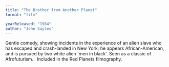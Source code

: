 ```yaml
---
title: "The Brother from Another Planet"
format: "film"

yearReleased: "1984"
author: "John Sayles"
---
```

Gentle comedy, showing incidents in the experience of an  alien slave who has escaped and crash-landed in New York; he appears  African-American, and is pursued by two white alien 'men in black'. Seen as a  classic of Afrofuturism.
 
Included in the Red  Planets filmography.
 